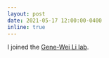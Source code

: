 ```yaml
---
layout: post
date: 2021-05-17 12:00:00-0400
inline: true
---
```


I joined the [Gene-Wei Li lab](http://gwli.scripts.mit.edu/group/).